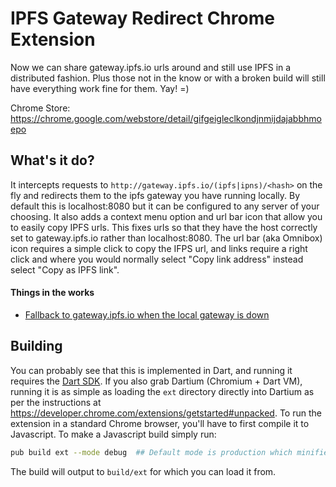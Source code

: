 IPFS Gateway Redirect Chrome Extension
======================================
Now we can share gateway.ipfs.io urls around and still use IPFS in a distributed
fashion. Plus those not in the know or with a broken build will still have
everything work fine for them. Yay! =)  

Chrome Store: https://chrome.google.com/webstore/detail/gifgeigleclkondjnmijdajabbhmoepo

What's it do?
-------------
It intercepts requests to ```http://gateway.ipfs.io/(ipfs|ipns)/<hash>``` on the
fly and redirects them to the ipfs gateway you have running locally. By default this
is localhost:8080 but it can be configured to any server of your choosing. 
It also adds a context menu option and url bar icon that allow you
to easily copy IPFS urls. This fixes urls so that they have the host correctly
set to gateway.ipfs.io rather than localhost:8080. The url bar (aka Omnibox) icon 
requires a simple click to copy the IFPS url, and links require a right click
and where you would normally select "Copy link address" instead select "Copy as IPFS link".

#### Things in the works
* [Fallback to gateway.ipfs.io when the local gateway is down](https://github.com/dylanPowers/ipfs-chrome-extension/issues/2)

Building
--------
You can probably see that this is implemented in Dart, and running it requires
the [Dart SDK](https://www.dartlang.org/tools/download.html). 
If you also grab Dartium (Chromium + Dart VM), running it is as simple
as loading the ```ext``` directory directly into Dartium as per the instructions
at https://developer.chrome.com/extensions/getstarted#unpacked. 
To run the extension in a standard Chrome browser, you'll have to first compile
it to Javascript. To make a Javascript build simply run:
```sh
pub build ext --mode debug  ## Default mode is production which minifies the JS
```
The build will output to ```build/ext``` for which you can load it from.
